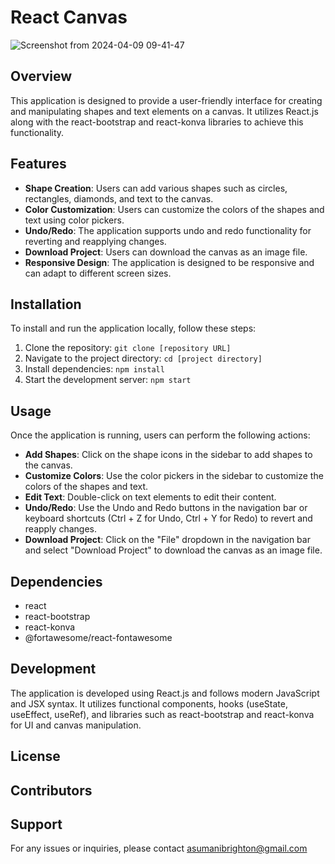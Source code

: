 # React Canvas
![Screenshot from 2024-04-09 09-41-47](https://github.com/BRIGHTON-ASUMANI/canvas/assets/36225890/367c8fb1-972e-48e7-be91-5debcf7ae960)


## Overview

This application is designed to provide a user-friendly interface for creating and manipulating shapes and text elements on a canvas. It utilizes React.js along with the react-bootstrap and react-konva libraries to achieve this functionality.

## Features

- **Shape Creation**: Users can add various shapes such as circles, rectangles, diamonds, and text to the canvas.
- **Color Customization**: Users can customize the colors of the shapes and text using color pickers.
- **Undo/Redo**: The application supports undo and redo functionality for reverting and reapplying changes.
- **Download Project**: Users can download the canvas as an image file.
- **Responsive Design**: The application is designed to be responsive and can adapt to different screen sizes.

## Installation

To install and run the application locally, follow these steps:

1. Clone the repository: `git clone [repository URL]`
2. Navigate to the project directory: `cd [project directory]`
3. Install dependencies: `npm install`
4. Start the development server: `npm start`

## Usage

Once the application is running, users can perform the following actions:

- **Add Shapes**: Click on the shape icons in the sidebar to add shapes to the canvas.
- **Customize Colors**: Use the color pickers in the sidebar to customize the colors of the shapes and text.
- **Edit Text**: Double-click on text elements to edit their content.
- **Undo/Redo**: Use the Undo and Redo buttons in the navigation bar or keyboard shortcuts (Ctrl + Z for Undo, Ctrl + Y for Redo) to revert and reapply changes.
- **Download Project**: Click on the "File" dropdown in the navigation bar and select "Download Project" to download the canvas as an image file.

## Dependencies

- react
- react-bootstrap
- react-konva
- @fortawesome/react-fontawesome

## Development

The application is developed using React.js and follows modern JavaScript and JSX syntax. It utilizes functional components, hooks (useState, useEffect, useRef), and libraries such as react-bootstrap and react-konva for UI and canvas manipulation.

## License



## Contributors


## Support

For any issues or inquiries, please contact asumanibrighton@gmail.com
